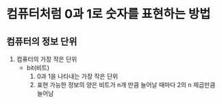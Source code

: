 # 컴퓨터처럼 0과 1로 숫자를 표현하는 방법
## 컴퓨터의 정보 단위
1. 컴퓨터의 가장 작은 단위
    - bit(비트)
        1. 0과 1을 나타내는 가장 작은 단위
        2. 표현 가능한 정보의 양은 비트가 n개 만큼 늘어날 때마다 2의 n 제곱만큼 늘어남